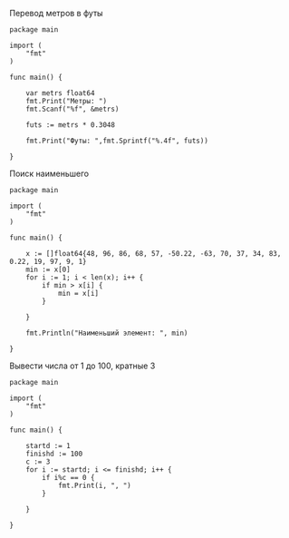 
Перевод метров в футы

```shell
package main

import (
	"fmt"
)

func main() {

	var metrs float64
	fmt.Print("Метры: ")
	fmt.Scanf("%f", &metrs)

	futs := metrs * 0.3048

	fmt.Print("Футы: ",fmt.Sprintf("%.4f", futs))	

}
```

Поиск наименьшего


```shell
package main

import (
	"fmt"
)

func main() {

	x := []float64{48, 96, 86, 68, 57, -50.22, -63, 70, 37, 34, 83, 0.22, 19, 97, 9, 1}
	min := x[0]
	for i := 1; i < len(x); i++ {
		if min > x[i] {
			min = x[i]
		}

	}

	fmt.Println("Наименьший элемент: ", min)

}
```

Вывести числа от 1 до 100, кратные 3

```shell
package main

import (
	"fmt"
)

func main() {

	startd := 1
	finishd := 100
	c := 3
	for i := startd; i <= finishd; i++ {
		if i%c == 0 {
			fmt.Print(i, ", ")
		}

	}

}
```

